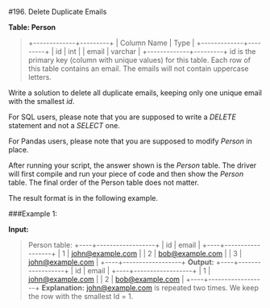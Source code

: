 #196. Delete Duplicate Emails

**Table: Person**

>+-------------+---------+
>| Column Name | Type    |
>+-------------+---------+
>| id          | int     |
>| email       | varchar |
>+-------------+---------+
>id is the primary key (column with unique values) for this table.
>Each row of this table contains an email. The emails will not contain uppercase letters.
 

Write a solution to delete all duplicate emails, keeping only one unique email with the smallest *id*.

For SQL users, please note that you are supposed to write a *DELETE* statement and not a *SELECT* one.

For Pandas users, please note that you are supposed to modify *Person* in place.

After running your script, the answer shown is the *Person* table. The driver will first compile and run your piece of code and then show the *Person* table. The final order of the Person table does not matter.

The result format is in the following example.

 

###Example 1:

**Input:**
>Person table:
>+----+------------------+
>| id | email            |
>+----+------------------+
>| 1  | john@example.com |
>| 2  | bob@example.com  |
>| 3  | john@example.com |
>+----+------------------+
**Output:** 
>+----+------------------+
>| id | email            |
>+----+------------------+
>| 1  | john@example.com |
>| 2  | bob@example.com  |
>+----+------------------+
**Explanation:** john@example.com is repeated two times. We keep the row with the smallest Id = 1.
